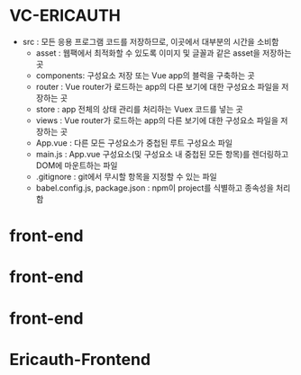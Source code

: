 # VC-ERICAUTH

- src : 모든 응용 프로그램 코드를 저장하므로, 이곳에서 대부분의 시간을 소비함
    - asset : 웹팩에서 최적화할 수 있도록 이미지 및 글꼴과 같은 asset을 저장하는 곳
    - components: 구성요소 저장 또는 Vue app의 블럭을 구축하는 곳
    - router : Vue router가 로드하는 app의 다른 보기에 대한 구성요소 파일을 저장하는 곳
    - store : app 전체의 상태 관리를 처리하는 Vuex 코드를 넣는 곳
    - views : Vue router가 로드하는 app의 다른 보기에 대한 구성요소 파일을 저장하는 곳
    - App.vue : 다른 모든 구성요소가 중첩된 루트 구성요소 파일
    - main.js : App.vue 구성요소(및 구성요소 내 중첩된 모든 항목)를 렌더링하고 DOM에 마운트하는 파일
    - .gitignore : git에서 무시할 항목을 지정할 수 있는 파일
    - babel.config.js, package.json : npm이 project를 식별하고 종속성을 처리함
# front-end
# front-end
# front-end
# Ericauth-Frontend
